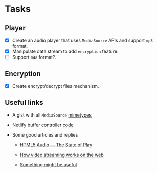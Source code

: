 
# Tasks

## Player

- [x] Create an audio player that uses `MediaSource` APIs and support `mp3` format.
- [x] Manipulate data stream to add `encryption` feature.
- [ ] Support `m4a` format?.

## Encryption

- [x] Create encrypt/decrypt files mechanism.

## Useful links

- A gist with all `MediaSource` [mimetypes](https://gist.github.com/granoeste/8727308)

- Netlify buffer controller [code](https://hls-js-latest.netlify.com/api-docs/file/src/controller/buffer-controller.ts.html)

- Some good articles and replies

    - [HTML5 Audio — The State of Play](http://html5doctor.com/html5-audio-the-state-of-play/)

    - [How video streaming works on the web](https://medium.com/canal-tech/how-video-streaming-works-on-the-web-an-introduction-7919739f7e1)

    - [Something might be useful](https://www.oipapio.com/question-3338590)
